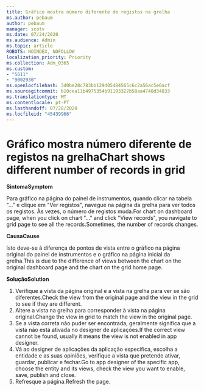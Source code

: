 ```yaml
---
title: Gráfico mostra número diferente de registos na grelha
ms.author: pebaum
author: pebaum
manager: scotv
ms.date: 07/24/2020
ms.audience: Admin
ms.topic: article
ROBOTS: NOINDEX, NOFOLLOW
localization_priority: Priority
ms.collection: Adm_O365
ms.custom:
- "5611"
- "9002930"
ms.openlocfilehash: 3d0be28c783bb129d05484565c6c2a56ac5e0acf
ms.sourcegitcommit: b10cea11b4975354b91193327b58aa4740d34833
ms.translationtype: MT
ms.contentlocale: pt-PT
ms.lasthandoff: 07/28/2020
ms.locfileid: "45439966"
---
```

# <a name="chart-shows-different-number-of-records-in-grid"></a><span data-ttu-id="05877-102">Gráfico mostra número diferente de registos na grelha</span><span class="sxs-lookup"><span data-stu-id="05877-102">Chart shows different number of records in grid</span></span>

<span data-ttu-id="05877-103">**Sintoma**</span><span class="sxs-lookup"><span data-stu-id="05877-103">**Symptom**</span></span>

<span data-ttu-id="05877-104">Para gráfico na página do painel de instrumentos, quando clicar na tabela "..." e clique em "Ver registos", navegue na página da grelha para ver todos os registos. Às vezes, o número de registos muda.</span><span class="sxs-lookup"><span data-stu-id="05877-104">For chart on dashboard page, when you click on chart "…" and click "View records", you navigate to grid page to see all the records.Sometimes, the number of records changes.</span></span>

<span data-ttu-id="05877-105">**Causa**</span><span class="sxs-lookup"><span data-stu-id="05877-105">**Cause**</span></span>

<span data-ttu-id="05877-106">Isto deve-se à diferença de pontos de vista entre o gráfico na página original do painel de instrumentos e o gráfico na página inicial da grelha.</span><span class="sxs-lookup"><span data-stu-id="05877-106">This is due to the difference of views between the chart on the original dashboard page and the chart on the grid home page.</span></span>  

<span data-ttu-id="05877-107">**Solução**</span><span class="sxs-lookup"><span data-stu-id="05877-107">**Solution**</span></span>

1. <span data-ttu-id="05877-108">Verifique a vista da página original e a vista na grelha para ver se são diferentes.</span><span class="sxs-lookup"><span data-stu-id="05877-108">Check the view from the original page and the view in the grid to see if they are different.</span></span>
2. <span data-ttu-id="05877-109">Altere a vista na grelha para corresponder à vista na página original.</span><span class="sxs-lookup"><span data-stu-id="05877-109">Change the view in grid to match the view in the original page.</span></span>
3. <span data-ttu-id="05877-110">Se a vista correta não puder ser encontrada, geralmente significa que a vista não está ativada no designer de aplicações.</span><span class="sxs-lookup"><span data-stu-id="05877-110">If the correct view cannot be found, usually it means the view is not enabled in app designer.</span></span>
4. <span data-ttu-id="05877-111">Vá ao designer de aplicações da aplicação específica, escolha a entidade e as suas opiniões, verifique a vista que pretende ativar, guardar, publicar e fechar.</span><span class="sxs-lookup"><span data-stu-id="05877-111">Go to app designer of the specific app, choose the entity and its views, check the view you want to enable, save, publish and close.</span></span>
5. <span data-ttu-id="05877-112">Refresque a página.</span><span class="sxs-lookup"><span data-stu-id="05877-112">Refresh the page.</span></span>